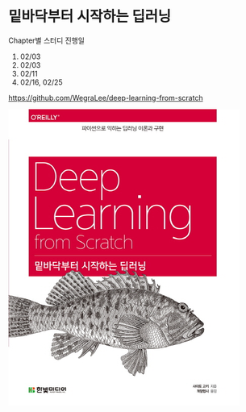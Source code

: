 # 밑바닥부터 시작하는 딥러닝

Chapter별 스터디 진행일

1. 02/03
2. 02/03
3. 02/11
4. 02/16, 02/25

https://github.com/WegraLee/deep-learning-from-scratch

![밑바닥부터 시작하는 딥러닝](README.assets/11492334.jpg)